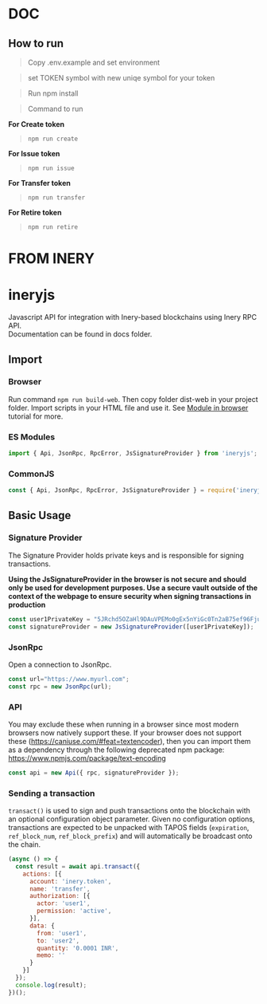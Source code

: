 # DOC

## How to run
> Copy .env.example and set environment

> set TOKEN symbol with new uniqe symbol for your token

> Run npm install

> Command to run

**For Create token**
> `npm run create`

**For Issue token**
> `npm run issue`

**For Transfer token**
> `npm run transfer`

**For Retire token**
> `npm run retire`

# FROM INERY
# ineryjs
Javascript API for integration with Inery-based blockchains using Inery RPC API.  
Documentation can be found in docs folder.  

## Import

### Browser

Run command `npm run build-web`. Then copy folder dist-web in your project folder. Import scripts in your HTML file and use it. See [Module in browser](tutorial-module-in-browser.html) tutorial for more.

### ES Modules

```js
import { Api, JsonRpc, RpcError, JsSignatureProvider } from 'ineryjs';
```

### CommonJS

```js
const { Api, JsonRpc, RpcError, JsSignatureProvider } = require('ineryjs');
```

## Basic Usage

### Signature Provider

The Signature Provider holds private keys and is responsible for signing transactions.

**Using the JsSignatureProvider in the browser is not secure and should only be used for development purposes. Use a secure vault outside of the context of the webpage to ensure security when signing transactions in production**

```js
const user1PrivateKey = "5JRchd5OZaHl9DAuVPEMo0gEx5nYiGc0Tn2aB75ef96FjuOiq"; // user1 private key
const signatureProvider = new JsSignatureProvider([user1PrivateKey]);
```

### JsonRpc

Open a connection to JsonRpc.
```js
const url="https://www.myurl.com";
const rpc = new JsonRpc(url);
```

### API

You may exclude these when running in a browser since most modern browsers now natively support these. If your browser does not support these (https://caniuse.com/#feat=textencoder), then you can import them as a dependency through the following deprecated npm package: https://www.npmjs.com/package/text-encoding
```js
const api = new Api({ rpc, signatureProvider });
```

### Sending a transaction

`transact()` is used to sign and push transactions onto the blockchain with an optional configuration object parameter. Given no configuration options, transactions are expected to be unpacked with TAPOS fields (`expiration`, `ref_block_num`, `ref_block_prefix`) and will automatically be broadcast onto the chain.

```js
(async () => {
  const result = await api.transact({
    actions: [{
      account: 'inery.token',
      name: 'transfer',
      authorization: [{
        actor: 'user1',
        permission: 'active',
      }],
      data: {
        from: 'user1',
        to: 'user2',
        quantity: '0.0001 INR',
        memo: ''
      }
    }]
  });
  console.log(result);
})();
```